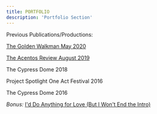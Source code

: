 ```yaml
---
title: PORTFOLIO
description: 'Portfolio Section'
---
```


Previous Publications/Productions:

[The Golden Walkman May 2020](https://www.goldwalkmag.com/issues.html)

[The Acentos Review August 2019](https://www.acentosreview.com/august2019/misbehavior-by-christopher.html)

The Cypress Dome 2018

Project Spotlight One Act Festival 2016

The Cypress Dome 2016





*Bonus:* [I'd Do Anything for Love (But I Won't End the Intro)](https://www.youtube.com/watch?v=S-4foxxTUzs)
